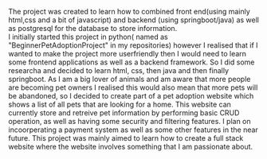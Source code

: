 The project was created to learn how to combined front end(using mainly html,css and a bit of javascript) and backend (using springboot/java) as well as postgresql for the database to store information.  
I initially started this project in python( named as "BeginnerPetAdoptionProject" in my repositories) however I realised that if I wanted to make the project more userfriendly then I  would need to learn some frontend
applications as well as a backend framework. So I did some researcha and decided to learn html, css, then java and then finally springboot. As I am a big lover of animals and am aware that more people are becoming 
pet owners I realised this would also mean that more pets will be abandoned, so I decided to  create part of a pet adoption website which shows a list of all pets that are looking for a home. This website 
can currently  store and retreive pet information by performing  basic CRUD operation,  as well as having some security and  filtering features. I plan on incoorperating a payment system as well
as some other features in the near future. This project was mainly aimed to learn how to create a full stack website where the website involves something that I am passionate about. 
